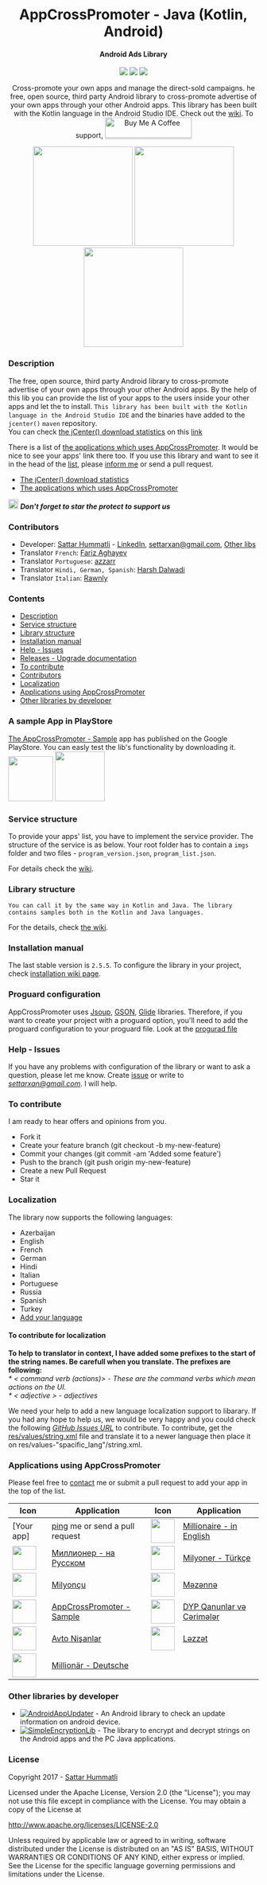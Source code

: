 <h1 align="center">AppCrossPromoter - Java (Kotlin, Android)</h1>
<h4 align="center">Android Ads Library</h4>

<p align="center">
  <a target="_blank" href="https://bintray.com/hummatli/maven/app-cross-promoter/_latestVersion"><img src="https://api.bintray.com/packages/hummatli/maven/app-cross-promoter/images/download.svg"></a>
  <a target="_blank" href="https://android-arsenal.com/api?level=15"><img src="https://img.shields.io/badge/API-16%2B-brightgreen.svg?style=flat"></a>
  <a target="_blank" href="http://www.apache.org/licenses/LICENSE-2.0"><img src="https://img.shields.io/hexpm/l/plug.svg?maxAge=2592000"></a>
</p>

<p align="center">Cross-promote your own apps and manage the direct-sold campaigns. he free, open source, third party Android library to cross-promote advertise of your own apps through your other Android apps. This library has been built with the Kotlin language in the Android Studio IDE. Check out the <a href="https://github.com/hummatli/AppCrossPromoter/wiki">wiki</a>. To support, <a href="https://www.buymeacoffee.com/hummatli" target="_blank"><img src="https://www.buymeacoffee.com/assets/img/custom_images/orange_img.png" alt="Buy Me A Coffee" style="height: 41px !important;width: 174px !important;box-shadow: 0px 3px 2px 0px rgba(190, 190, 190, 0.5) !important;-webkit-box-shadow: 0px 3px 2px 0px rgba(190, 190, 190, 0.5) !important;" ></a></p>

<p align="center">
<img src="https://raw.githubusercontent.com/hummatli/AppCrossPromoter/master/imgs/exit_dlg.png" width="200px"/>
<img src="https://raw.githubusercontent.com/hummatli/AppCrossPromoter/master/imgs/programs_dlg.png" width="200px"/>
<img src="https://raw.githubusercontent.com/hummatli/AppCrossPromoter/master/imgs/img3.png" width="200px"/>

</p>


<!--[ ![Download](https://api.bintray.com/packages/hummatli/maven/app-cross-promoter/images/download.svg) ](https://bintray.com/hummatli/maven/app-cross-promoter/_latestVersion) [![API](https://img.shields.io/badge/API-15%2B-brightgreen.svg?style=flat)](https://android-arsenal.com/api?level=15) [![Hex.pm](https://img.shields.io/hexpm/l/plug.svg?maxAge=2592000)](http://www.apache.org/licenses/LICENSE-2.0)-->



### Description
The free, open source, third party Android library to cross-promote advertise of your own apps through your other Android apps. By the help of this lib you can provide the list of your apps to the users inside your other apps and let the to install. `This library has been built with the Kotlin language in the Android Studio IDE` and the binaries have added to the `jcenter()` `maven` repository.
<br>You can check  [the jCenter() download statistics](https://bintray.com/hummatli/maven/app-cross-promoter#statistics) on this [link](https://bintray.com/hummatli/maven/app-cross-promoter#statistics)

There is a list of [the applications which uses AppCrossPromoter](https://github.com/hummatli/AppCrossPromoter#applications-using-appcrosspromoter). It would be nice to see your apps' link there too. If you use this library and want to see it in the head of the [list](https://github.com/hummatli/AppCrossPromoter#applications-using-appcrosspromoter), please [inform me](mailto:settarxan@gmail.com) or send a pull request.

* [The jCenter() download statistics](https://bintray.com/hummatli/maven/app-cross-promoter#statistics)
* [The applications which uses AppCrossPromoter](https://github.com/hummatli/AppCrossPromoter#applications-using-appcrosspromoter)

<img src="https://raw.githubusercontent.com/hummatli/AppCrossPromoter/master/imgs/green_star.png" width="20px"/>  _**Don't forget to star the protect to support us**_   

### Contributors
* Developer:
[Sattar Hummatli](https://github.com/hummatli) - [LinkedIn](https://www.linkedin.com/in/hummatli), settarxan@gmail.com, [Other libs](https://github.com/hummatli/AppCrossPromoter#other-libraries-by-developer)
* Translator `French`: [Fariz Aghayev](https://github.com/farizaghayev)
* Translator `Portuguese`: [azzarr](https://github.com/azzarr)
* Translator `Hindi, German, Spanish`: [Harsh Dalwadi](https://github.com/dalwadi2)
* Translator `Italian`: [Rawnly](https://github.com/rawnly)

### Contents
* [Description](https://github.com/hummatli/AppCrossPromoter#description)
* [Service structure](https://github.com/hummatli/AppCrossPromoter#service-structure)
* [Library structure](https://github.com/hummatli/AppCrossPromoter#library-structure)
* [Installation manual](https://github.com/hummatli/AppCrossPromoter#installation-manual)
* [Help - Issues](https://github.com/hummatli/AppCrossPromoter#help---issues)
* [Releases - Upgrade documentation](https://github.com/hummatli/AppCrossPromoter#releases---upgrade-documentation)
* [To contribute](https://github.com/hummatli/AppCrossPromoter#to-contribute)
* [Contributors](https://github.com/hummatli/AppCrossPromoter#contributors)
* [Localization](https://github.com/hummatli/AppCrossPromoter#localization)
* [Applications using AppCrossPromoter](https://github.com/hummatli/AppCrossPromoter#applications-using-appcrosspromoter)
* [Other libraries by developer](https://github.com/hummatli/AppCrossPromoter#other-libraries-by-developer)

### A sample App in PlayStore
<a href="https://play.google.com/store/apps/details?id=com.mobapphome.mahads.sample">The AppCrossPromoter - Sample</a> app has published on the Google PlayStore. You can easly test the lib's functionality by downloading it.
<br><a href="https://play.google.com/store/apps/details?id=com.mobapphome.mahads.sample"><img src="https://raw.githubusercontent.com/hummatli/AppCrossPromoter/master/imgs/google-play-badge.png" height="90px"/></a> <img src="https://raw.githubusercontent.com/hummatli/AppCrossPromoter/master/imgs/mahads_google_play_url_qr_code.jpg" height="100px"/>

### Service structure
To provide your apps' list, you have to implement the service provider. The structure of the service is as below. Your root folder has to contain a `imgs` folder and two files - `program_version.json`, `program_list.json`.

For details check the <a href="https://github.com/hummatli/AppCrossPromoter-AndroidLib/wiki/Service-structure">wiki</a>.</p>

### Library structure
`You can call it by the same way in Kotlin and Java. The library contains samples both in the Kotlin and Java languages.`

For the details, check <a href="https://github.com/hummatli/AppCrossPromoter-AndroidLib/wiki/Library-structure">the wiki</a>.</p>
  
### Installation manual
The last stable version is `2.5.5`. To configure the library in your project, check <a href="https://github.com/hummatli/AppCrossPromoter-AndroidLib/wiki/Installation-manual">installation wiki page</a>.</p>

### Proguard configuration
AppCrossPromoter uses [Jsoup](https://github.com/jhy/jsoup), [GSON](https://github.com/google/gson), [Glide](https://github.com/bumptech/glide) libraries. Therefore, if you want to create your project with a proguard option, you'll need to add the proguard configuration to your proguard file. Look at the [progurad file](https://github.com/hummatli/AppCrossPromoter/blob/master/proguard-rules-app-cross-promoter.pro)

### Help - Issues
If you have any problems with configuration of the library or want to ask a question, please let me know. Create [issue](https://github.com/hummatli/AppCrossPromoter/issues) or write to <i><a href="mailto:settarxan@gmail.com">settarxan@gmail.com</a></i>. I will help.

<!--### Releases - Upgrade documentation
See the [releases](https://github.com/hummatli/AppCrossPromoter/releases). Please,read the release notes to migrate your app from an old version to a newer one.-->

### To contribute
I am ready to hear offers and opinions from you.  

* Fork it
* Create your feature branch (git checkout -b my-new-feature)
* Commit your changes (git commit -am 'Added some feature')
* Push to the branch (git push origin my-new-feature)
* Create a new Pull Request
* Star it

### Localization
The library now supports the following languages: 
* Azerbaijan
* English
* French
* German
* Hindi
* Italian
* Portuguese
* Russia
* Spanish
* Turkey
* [Add your language](https://github.com/hummatli/AppCrossPromoter/blob/master/README.md#to-contribute-for-localization)

#### To contribute for localization  
**To help to translator in context, I have added some prefixes to the start of the string names.
Be carefull when you translate. The prefixes are following:**   
_* < command verb (actions)> - These are the command verbs which mean actions on the UI._   
_* < adjective > - adjectives_    

We need your help to add a new language localization support to libarary. If you had any hope to help us, we would be very happy and you could check the following <i><a href="https://github.com/hummatli/AppCrossPromoter/issues">GitHub Issues URL</a></i> to contribute.
To contribute, get the <a href="https://github.com/hummatli/AppCrossPromoter/blob/master/app-cross-promoter/src/main/res/values/strings.xml">res/values/string.xml</a> file and translate it to a newer language then place it on res/values-"spacific_lang"/string.xml.

### Applications using AppCrossPromoter
Please feel free to [contact](mailto:settarxan@gmail.com) me or submit a pull request to add your app in the top of the list.

Icon | Application | Icon | Application
------------ | ------------- | ------------- | -------------
[Your app] |[ping](mailto:settarxan@gmail.com) me or send a pull request | <img src="https://project-943403214286171762.firebaseapp.com/imgs_for_github_readmes/millionaire_en.png" width="48" height="48" /> | [Millionaire - in English](https://play.google.com/store/apps/details?id=game.quiz.intellectual.iq.millionaire.english)
<img src="https://project-943403214286171762.firebaseapp.com/imgs_for_github_readmes/millionaire_ru.png" width="48" height="48" /> | [Миллионер - на Pусском](https://play.google.com/store/apps/details?id=iqra.viktorina.intellektualnoy.iq.millionaire.russian.millioner.russkiy) | <img src="https://project-943403214286171762.firebaseapp.com/imgs_for_github_readmes/millionaire_tr.png" width="48" height="48" /> | [Milyoner - Türkçe](https://play.google.com/store/apps/details?id=oyun.bilgi.entellektuel.iq.millionaire.turkish.milyoner.turkce)
<img src="https://project-943403214286171762.firebaseapp.com/imgs_for_github_readmes/millionaire_az.png" width="48" height="48" /> | [Milyonçu](https://play.google.com/store/apps/details?id=oyun.test.sualcavab.iq.millionaire.azerbaijani.milyoncu.azerbaycanca) | <img src="https://lh3.ggpht.com/kfuLs-Ic0xR3SOFdjJ3FVeI0es2oXTCEt1T2y8tEVeYm7otSuSSBDlrpz4wXtIygf4k=w300-rw" width="48" height="48" /> | [Məzənnə](https://play.google.com/store/apps/details?id=com.mobapphome.currency)
<img src="https://project-943403214286171762.firebaseapp.com/mah_ads_dir/imgs/mah_ads_sample_icon.png" width="48" height="48" /> | [AppCrossPromoter - Sample](https://play.google.com/store/apps/details?id=appcrosspromoter.sample) | <img src="https://lh4.ggpht.com/b_9Tt-HGVWTUEpq4tpPvvf9iH9lbrMu6HDPitLxd5bzpUhf68Ifm0arFy7tH12GAJ8M=w300-rw" width="48" height="48" /> | [DYP Qanunlar və Cərimələr](https://play.google.com/store/apps/details?id=com.mobapphome.avtolowpenal)
<img src="https://lh6.ggpht.com/9g7gUdqyzc51oPIGX7pGf1_gs70WDizny9JfUExteTw_v0BFRLzx69xSmwhg3t7XQiE=w300-rw" width="48" height="48" /> | [Avto Nişanlar](https://play.google.com/store/apps/details?id=com.mobapphome.avtonishanlar) | <img src="https://lh5.ggpht.com/P_TyFmB5BzYDGWl3yliDHkQr_ttrYzHS3yQk3mBS3QuJJ5TJZ1pMj8lx-wmUmAHiUw=w300-rw" width="48" height="48" /> | [Ləzzət](https://play.google.com/store/apps/details?id=com.mobapphome.lezzet)
<img src="https://project-943403214286171762.firebaseapp.com/imgs_for_github_readmes/millionaire_de.png" width="48" height="48" />| [Millionär - Deutsche](https://play.google.com/store/apps/details?id=spiel.quiz.intellektuell.iq.millionaire.german.millionar.deutsche) | |


### Other libraries by developer
* [![AndroidAppUpdater](https://img.shields.io/badge/GitHUB-AndroidAppUpdater-green.svg)](https://github.com/hummatli/AndroidAppUpdater) - An Android library to check an update information on android device.  
* [![SimpleEncryptionLib](https://img.shields.io/badge/GitHUB-SimpleEncryptionLib-green.svg)](https://github.com/hummatli/SimpleEncryptionLib) - The library to encrypt and decrypt strings on the Android apps and the PC Java applications.

### License
Copyright 2017  - [Sattar Hummatli](https://www.linkedin.com/in/hummatli)   

Licensed under the Apache License, Version 2.0 (the "License");
you may not use this file except in compliance with the License.
You may obtain a copy of the License at

   http://www.apache.org/licenses/LICENSE-2.0

Unless required by applicable law or agreed to in writing, software
distributed under the License is distributed on an "AS IS" BASIS,
WITHOUT WARRANTIES OR CONDITIONS OF ANY KIND, either express or implied.
See the License for the specific language governing permissions and
limitations under the License.

